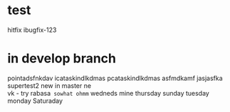 # test
hitfix
ibugfix-123
# in develop branch
pointadsfnkdav
icataskindlkdmas
pcataskindlkdmas
asfmdkamf
jasjasfka
supertest2
new in master
ne	
vk - try
rabasa`
sowhat
ohmm`
wedneds
mine
thursday
sunday
tuesday
monday
Saturaday
